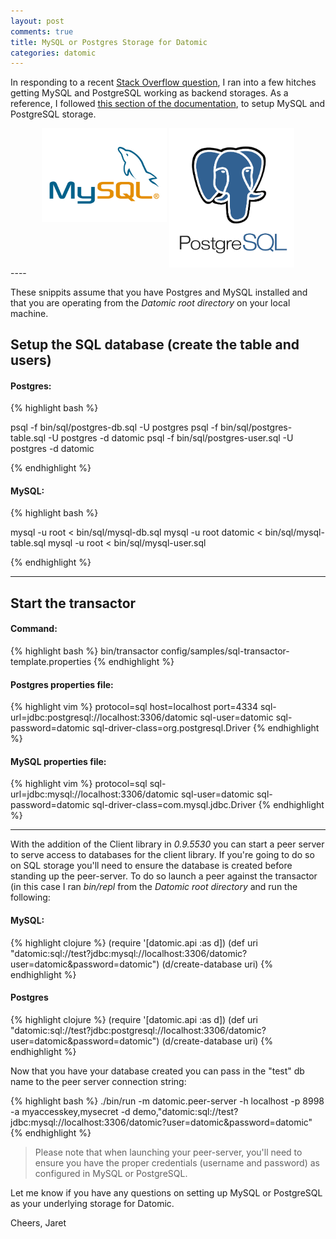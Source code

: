 ```yaml
---
layout: post
comments: true
title: MySQL or Postgres Storage for Datomic
categories: datomic
---
```


In responding to a recent [Stack Overflow question](http://stackoverflow.com/questions/43422828/datomic-pro-bin-run-no-suitable-driver-found/43615059#43615059), 
 I ran into a few hitches getting MySQL and PostgreSQL working as backend storages.  As a reference, I followed [this section of the documentation](http://docs.datomic.com/storage.html#sec-5), to setup MySQL and PostgreSQL storage.

<center>
<img src="/images/mysql.jpg" alt="MySQL logo" style="width: 200px;" align="bottom"/>
<img src="/images/postgresql.png" alt="Postgresql logo" style="width: 200px;" align="top"/>
</center>
----

These snippits assume that you have Postgres and MySQL installed and that you are operating from the _Datomic root directory_ on your local machine.  

## Setup the SQL database (create the table and users)


#### Postgres:

{% highlight bash %}

psql -f bin/sql/postgres-db.sql -U postgres
psql -f bin/sql/postgres-table.sql -U postgres -d datomic
psql -f bin/sql/postgres-user.sql -U postgres -d datomic

{% endhighlight %}

#### MySQL:

{% highlight bash %}

mysql -u root < bin/sql/mysql-db.sql 
mysql -u root datomic < bin/sql/mysql-table.sql
mysql -u root < bin/sql/mysql-user.sql 

{% endhighlight %}

----
## Start the transactor


#### Command:

{% highlight bash %}
bin/transactor config/samples/sql-transactor-template.properties 
{% endhighlight %}

#### Postgres properties file:

{% highlight vim %}
protocol=sql
host=localhost
port=4334
sql-url=jdbc:postgresql://localhost:3306/datomic
sql-user=datomic
sql-password=datomic
sql-driver-class=org.postgresql.Driver
{% endhighlight %}


#### MySQL properties file:

{% highlight vim %}
protocol=sql
sql-url=jdbc:mysql://localhost:3306/datomic
sql-user=datomic
sql-password=datomic
sql-driver-class=com.mysql.jdbc.Driver
{% endhighlight %}

----

With the addition of the Client library in _0.9.5530_ you can start a peer server to serve access to databases for the client library.  If you're going to do so on SQL storage you'll need to ensure the database is created before standing up the peer-server.  To do so launch a peer against the transactor (in this case I ran _bin/repl_ from the _Datomic root directory_ and run the following:

#### MySQL:

{% highlight clojure %}
(require '[datomic.api :as d])
(def uri "datomic:sql://test?jdbc:mysql://localhost:3306/datomic?user=datomic&password=datomic")
(d/create-database uri)
{% endhighlight %}

#### Postgres

{% highlight clojure %}
(require '[datomic.api :as d])
(def uri "datomic:sql://test?jdbc:postgresql://localhost:3306/datomic?user=datomic&password=datomic")
(d/create-database uri)
{% endhighlight %} 

Now that you have your database created you can pass in the "test" db name to the peer server connection string:

{% highlight bash %}
./bin/run -m datomic.peer-server -h localhost -p 8998 -a myaccesskey,mysecret -d demo,"datomic:sql://test?jdbc:mysql://localhost:3306/datomic?user=datomic&password=datomic"
{% endhighlight %}

>Please note that when launching your peer-server, you'll need to ensure you have the proper credentials (username and password) as configured in MySQL or PostgreSQL.

Let me know if you have any questions on setting up MySQL or PostgreSQL as your underlying storage for Datomic.

Cheers,
Jaret

